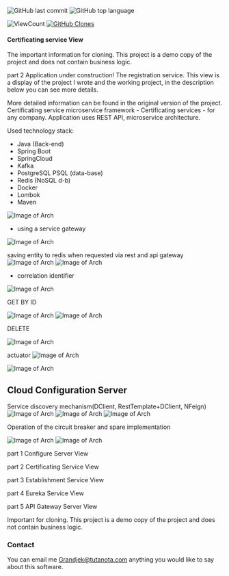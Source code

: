 ![GitHub last commit](https://img.shields.io/github/last-commit/Halsyon/Certificating-service-View?logo=github)
![GitHub top language](https://img.shields.io/github/languages/top/Halsyon/Certificating-service-View?logo=java&logoColor=red)

<p align="left">
    <img alt="ViewCount" src="https://views.whatilearened.today/views/github/Certificating-service-View/github-clone-count-badge.svg">
    <a href='https://github.com/Halsyon/Certificating-service-View/github-clone-count-badge'><img alt='GitHub Clones' src='https://img.shields.io/badge/dynamic/json?color=success&label=Clone&query=count&url=https://gist.githubusercontent.com/Halsyon/cf89f3274d06170b8a4973039aa6220a/raw/clone.json&logo=github'></a>
</p>

#### Certificating service View

The important information for cloning. 
This project is a demo copy of the project and does not contain business logic.

part 2
Application under construction!
The registration service.
This view is a display of the project I wrote and the working project, in the description below you can see more details.

 More detailed information can be found in the original version of the project.
Certificating service microservice framework - Certificating services - for any company.
Application uses REST API, microservice architecture.

Used technology stack:
- Java (Back-end)
- Spring Boot
- SpringCloud 
- Kafka  
- PostgreSQL PSQL (data-base)
- Redis (NoSQL d-b)
- Docker
- Lombok
- Maven

![Image of Arch](https://github.com/Halsyon/Certificating-service-View/blob/master/image/Eureka-reg.png)

- using a service gateway 

![Image of Arch](https://github.com/Halsyon/Certificating-service-View/blob/master/image/Screenshot_9.png)


saving entity to redis when requested via rest and api gateway
![Image of Arch](https://github.com/Halsyon/Certificating-service-View/blob/master/image/Screenshot_12.png)
![Image of Arch](https://github.com/Halsyon/Certificating-service-View/blob/master/image/Screenshot_11.png)

- correlation identifier

![Image of Arch](https://github.com/Halsyon/Certificating-service-View/blob/master/image/Screenshot_10.jpg)

GET BY ID

![Image of Arch](https://github.com/Halsyon/Certificating-service-View/blob/master/image/Screenshot_1.png)
![Image of Arch](https://github.com/Halsyon/Certificating-service-View/blob/master/image/Screenshot_6.png)

DELETE 

![Image of Arch](https://github.com/Halsyon/Certificating-service-View/blob/master/image/Screenshot_2.png)

actuator
![Image of Arch](https://github.com/Halsyon/Certificating-service-View/blob/master/image/Screenshot_3.png)

![Image of Arch](https://github.com/Halsyon/Certificating-service-View/blob/master/image/Screenshot_4.png)

Cloud Configuration Server
---

Service discovery mechanism(DClient, RestTemplate+DClient, NFeign)
![Image of Arch](https://github.com/Halsyon/Certificating-service-View/blob/master/image/client/Feign.png)
![Image of Arch](https://github.com/Halsyon/Certificating-service-View/blob/master/image/client/Screenshot_1.png)
![Image of Arch](https://github.com/Halsyon/Certificating-service-View/blob/master/image/client/Rest.png)

Operation of the circuit breaker and spare implementation

![Image of Arch](https://github.com/Halsyon/Certificating-service-View/blob/master/image/Screenshot_7.jpg)
![Image of Arch](https://github.com/Halsyon/Certificating-service-View/blob/master/image/Screenshot_8.png)


part 1 Configure Server View

part 2 Certificating Service View

part 3 Establishment Service View

part 4 Eureka Service View

part 5 API Gateway Server View

Important for cloning. This project is a demo copy of the project and does not contain business logic.

### Contact

You can email me <Grandjek@tutanota.com> anything you would like to say about this software.




